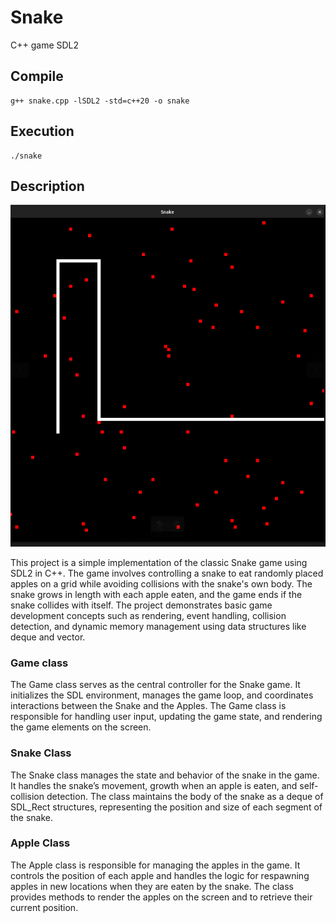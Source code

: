 # Snake
C++ game
SDL2

## Compile
```
g++ snake.cpp -lSDL2 -std=c++20 -o snake
```

## Execution
```
./snake
```


## Description

![Snake Game Screenshot](./img/Snake_Screenshot.png)


This project is a simple implementation of the classic Snake game using SDL2 in C++. The game involves controlling a snake to eat randomly placed apples on a grid while avoiding collisions with the snake's own body. The snake grows in length with each apple eaten, and the game ends if the snake collides with itself. The project demonstrates basic game development concepts such as rendering, event handling, collision detection, and dynamic memory management using data structures like deque and vector.




### Game class

The Game class serves as the central controller for the Snake game. It initializes the SDL environment, manages the game loop, and coordinates interactions between the Snake and the Apples. The Game class is responsible for handling user input, updating the game state, and rendering the game elements on the screen.

### Snake Class
The Snake class manages the state and behavior of the snake in the game. It handles the snake’s movement, growth when an apple is eaten, and self-collision detection. The class maintains the body of the snake as a deque of SDL_Rect structures, representing the position and size of each segment of the snake.

### Apple Class
The Apple class is responsible for managing the apples in the game. It controls the position of each apple and handles the logic for respawning apples in new locations when they are eaten by the snake. The class provides methods to render the apples on the screen and to retrieve their current position.
